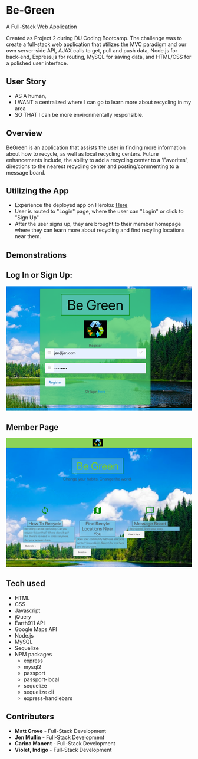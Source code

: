 # Be-Green

A Full-Stack Web Application

Created as Project 2 during DU Coding Bootcamp. The challenge was to create a full-stack web application that utilizes the MVC paradigm and our own server-side API, AJAX calls to get, pull and push data, Node.js for back-end, Express.js for routing, MySQL for saving data, and HTML/CSS for a polished user interface.

## User Story

- AS A human,
- I WANT a centralized where I can go to learn more about recycling in my area
- SO THAT I can be more environmentally responsible.

## Overview

BeGreen is an application that assists the user in finding more information about how to recycle, as well as local recycling centers. Future enhancements include, the ability to add a recycling center to a 'Favorites', directions to the nearest recycling center and posting/commenting to a message board.

## Utilizing the App

- Experience the deployed app on Heroku: [Here](https://dubootcampbegreen.herokuapp.com/signup "Here")
- User is routed to "Login" page, where the user can "Login" or click to "Sign Up"
- After the user signs up, they are brought to their member homepage where they can learn more about recycling and find recyling locations near them.

## Demonstrations

## Log In or Sign Up:

![Signup](public/assets/images/login.png "signup")

## Member Page

![create](public/assets/images/members.png "create")

## Tech used

- HTML
- CSS
- Javascript
- jQuery
- Earth911 API
- Google Maps API
- Node.js
- MySQL
- Sequelize
- NPM packages
  - express
  - mysql2
  - passport
  - passport-local
  - sequelize
  - sequelize cli
  - express-handlebars

## Contributers

- **Matt Grove** - Full-Stack Development
- **Jen Mullin** - Full-Stack Development
- **Carina Manent** - Full-Stack Development
- **Violet, Indigo** - Full-Stack Development